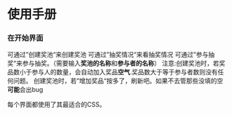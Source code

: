 # 使用手册
### 在开始界面
 可通过”创建奖池“来创建奖池
 可通过”抽奖情况“来看抽奖情况
 可通过”参与抽奖“来参与抽奖。（需要输入**奖池的名称**和**参与者的名称**）
注意:创建奖池时，若奖品数小于参与人的数量，会自动加入奖品**空气**.奖品数大于等于参与者数则没有任何问题。
创建奖池时，若”增加奖品“按多了，刷新吧。如果不去管那些没填的空**可能**会出bug

每个界面都使用了其最适合的CSS。